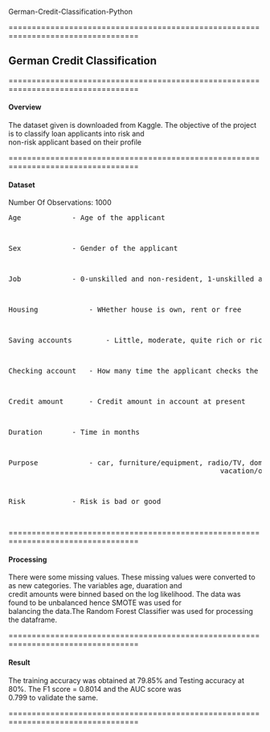 
German-Credit-Classification-Python

==================================================================================
<h2> German Credit Classification</h2>
==================================================================================
<h4> Overview </h4>

<p>The dataset given is downloaded from Kaggle. The objective of the project is to classify loan applicants into risk and<br>
non-risk applicant based on their profile</p>

==================================================================================

<h4> Dataset</h4>

Number Of Observations: 1000

<pre class="tab">Age			- Age of the applicant</pre><br>
<pre class="tab">Sex			- Gender of the applicant</pre><br>
<pre class="tab">Job			- 0-unskilled and non-resident, 1-unskilled and resident, 2-skilled, 3-highly skilled</pre><br>
<pre class="tab">Housing			- WHether house is own, rent or free</pre><br>
<pre class="tab">Saving accounts		- Little, moderate, quite rich or rich</pre><br>
<pre class="tab">Checking account	- How many time the applicant checks the account</pre><br>	
<pre class="tab">Credit amount		- Credit amount in account at present</pre><br>
<pre class="tab">Duration		- Time in months</pre><br>
<pre class="tab">Purpose			- car, furniture/equipment, radio/TV, domestic appliances, repairs, education, business, 
                                                  vacation/others</pre> <br>
<pre class="tab">Risk			- Risk is bad or good</pre><br>

==================================================================================

<h4>Processing</h4>

<p>There were some missing values. These missing values were converted to as new categories. The variables age, duaration and<br>
credit amounts were binned based on the log likelihood. The data was found to be unbalanced hence SMOTE was used for<br>
balancing the data.The Random Forest Classifier was used for processing the dataframe.<br></p>

==================================================================================

<h4>Result</h4>

<p>The training accuracy was obtained at 79.85% and Testing accuracy at 80%. The F1 score = 0.8014 and the AUC score was<br>
0.799 to validate the same. </p>

==================================================================================